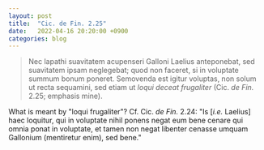 ```yaml
---
layout: post
title:  "Cic. de Fin. 2.25"
date:   2022-04-16 20:20:00 +0900
categories: blog
---
```

>Nec lapathi suavitatem acupenseri Galloni Laelius anteponebat, sed suavitatem ipsam neglegebat; quod non faceret, si in voluptate summum bonum poneret. Semovenda est igitur voluptas, non solum ut recta sequamini, sed etiam ut *loqui deceat frugaliter* (Cic. *de Fin.* 2.25; emphasis mine).

What is meant by "loqui frugaliter"? Cf. Cic. _de Fin._ 2.24: "Is [*i.e.* Laelius] haec loquitur, qui in voluptate nihil ponens negat eum bene cenare qui omnia ponat in voluptate, et tamen non negat libenter cenasse umquam Gallonium (mentiretur enim), sed bene."